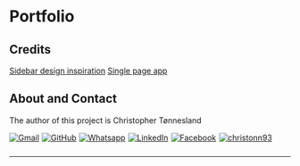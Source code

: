 # Portfolio

## Credits

[Sidebar design inspiration](https://codepen.io/jash_139/pen/OJOwQEz?editors=1100)
[Single page app](https://www.youtube.com/watch?v=6BozpmSjk-Y)

## About and Contact

The author of this project is Christopher Tønnesland

<div style="margin-bottom: 25px;">
<div align="center" style="display: flex; gap: 5px; flex-wrap: wrap;">
    <a href="mailto:christopher.tonnesland@gmail.com"><img img src="https://img.shields.io/badge/gmail-%23EA4335.svg?style=plastic&logo=gmail&logoColor=white" alt="Gmail"/></a>
    <a href="https://github.com/christonn"><img src="https://img.shields.io/badge/github-%23181717.svg?style=plastic&logo=github&logoColor=white" alt="GitHub"/></a>
    <a href="https://wa.me/+4745481637"><img src="https://img.shields.io/badge/whatsapp-%2325D366.svg?style=plastic&logo=whatsapp&logoColor=white" alt="Whatsapp"/></a>
    <a href="https://linkedin.com/in/christopher tønnesland"><img src="https://img.shields.io/badge/linkedin-%230A66C2.svg?style=plastic&logo=linkedin&logoColor=white" alt="LinkedIn"/></a>
    <a href="https://www.facebook.com/7oSkaaa"><img src="https://img.shields.io/badge/facebook-%231877F2.svg?style=plastic&logo=facebook&logoColor=white" alt="Facebook"/></a>
    <a href="https://codepen.io/christonn93" target="blank"><img src="https://img.shields.io/badge/Codepen-000000?style=plastic&logo=codepen&logoColor=white" alt="christonn93"/></a>
</div>
</div>

------
